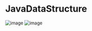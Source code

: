 # JavaDataStructure
![image](https://github.com/6666/JavaDataStructure/assets/434142/20658ec3-9021-4139-8456-9bf72f0326e3)
![image](https://github.com/6666/JavaDataStructure/assets/434142/941a60f6-4087-4344-b1db-dd946f557e0c)

